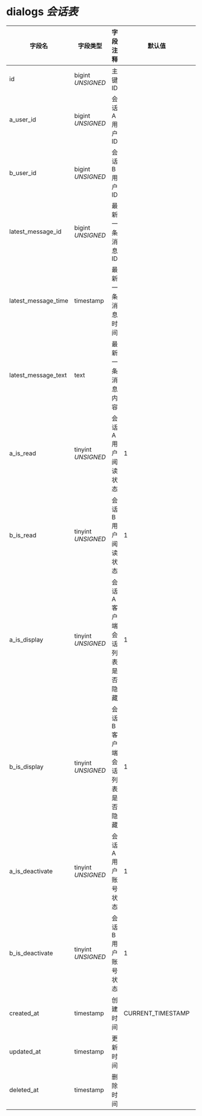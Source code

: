 # dialogs *会话表*

| 字段名 | 字段类型 | 字段注释 | 默认值 | 可空 | 备注 |
| --- | --- | --- | --- | --- | --- |
| id | bigint *UNSIGNED* | 主键 ID |  | NO | 自动递赠 |
| a_user_id | bigint *UNSIGNED* | 会话 A 用户 ID |  | NO | 关联字段 [users->id](../users/users.md) |
| b_user_id | bigint *UNSIGNED* | 会话 B 用户 ID |  | NO | 关联字段 [users->id](../users/users.md) |
| latest_message_id | bigint *UNSIGNED* | 最新一条消息 ID |  | YES | 关联字段 dialog_messages > id |
| latest_message_time | timestamp | 最新一条消息时间 |  | YES | 关联字段 dialog_messages > created_at |
| latest_message_text | text | 最新一条消息内容 |  | YES | 关联字段 dialog_messages > message_text |
| a_is_read | tinyint *UNSIGNED* | 会话 A 用户阅读状态 | 1 | NO | 0.未读 / 1.已读 |
| b_is_read | tinyint *UNSIGNED* | 会话 B 用户阅读状态 | 1 | NO | 0.未读 / 1.已读 |
| a_is_display | tinyint *UNSIGNED* | 会话 A 客户端会话列表是否隐藏  | 1 | NO | 0.隐藏 / 1.显示 |
| b_is_display | tinyint *UNSIGNED* | 会话 B 客户端会话列表是否隐藏  | 1 | NO | 0.隐藏 / 1.显示 |
| a_is_deactivate | tinyint *UNSIGNED* | 会话 A 用户账号状态 | 1 | NO | 0.已删除或注销 / 1.正常 |
| b_is_deactivate | tinyint *UNSIGNED* | 会话 B 用户账号状态 | 1 | NO | 0.已删除或注销 / 1.正常 |
| created_at | timestamp | 创建时间 | CURRENT_TIMESTAMP | NO |  |
| updated_at | timestamp | 更新时间 |  | YES |  |
| deleted_at | timestamp | 删除时间 |  | YES |  |
